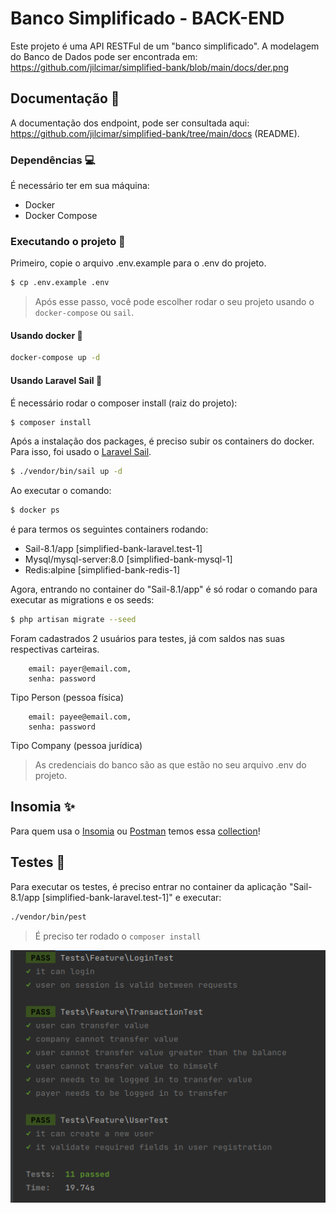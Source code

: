 # Banco Simplificado - BACK-END
Este projeto é uma API RESTFul de um "banco simplificado".
A modelagem do Banco de Dados pode ser encontrada em: https://github.com/jilcimar/simplified-bank/blob/main/docs/der.png

## Documentação 🚧
A documentação dos endpoint, pode ser consultada aqui: https://github.com/jilcimar/simplified-bank/tree/main/docs (README).

### Dependências 💻
É necessário ter em sua máquina:
- Docker
- Docker Compose
### Executando o projeto 🔧
Primeiro, copie o arquivo .env.example para o .env do projeto.
```bash
$ cp .env.example .env
```
> Após esse passo, você pode escolher rodar o seu projeto usando o `docker-compose` ou `sail`.
#### Usando docker 🐳
```bash
docker-compose up -d
```

#### Usando Laravel Sail 🌟
É necessário rodar o composer install (raiz do projeto):

```bash 
$ composer install
```

Após a instalação dos packages, é preciso subir os containers do docker.
Para isso, foi usado o [Laravel Sail](https://laravel.com/docs/9.x/sail).
```bash
$ ./vendor/bin/sail up -d
```

Ao executar o comando:
```bash
$ docker ps
```

é para termos os seguintes containers rodando:
- Sail-8.1/app [simplified-bank-laravel.test-1]
- Mysql/mysql-server:8.0 [simplified-bank-mysql-1]
- Redis:alpine [simplified-bank-redis-1]

Agora, entrando no container do "Sail-8.1/app" é só rodar o comando para executar as migrations e os seeds:
```bash
$ php artisan migrate --seed
```

Foram cadastrados 2 usuários para testes, já com saldos nas suas respectivas carteiras.
```
    email: payer@email.com,
    senha: password
```
Tipo Person (pessoa física)

```
    email: payee@email.com,
    senha: password
```
Tipo Company (pessoa jurídica)


> As credenciais do banco são as que estão no seu arquivo .env do projeto.

## Insomia ✨
Para quem usa o [Insomia](https://insomnia.rest/download) ou [Postman](https://www.postman.com/downloads/)
temos essa [collection](https://github.com/jilcimar/simplified-bank/blob/main/docs/collection.json)!

## Testes 🧪

Para executar os testes, é preciso entrar no container da aplicação "Sail-8.1/app [simplified-bank-laravel.test-1]" e executar: 
```bash
./vendor/bin/pest
```
> É preciso ter rodado o `composer install`
> 
![img_1.png](img_1.png)
